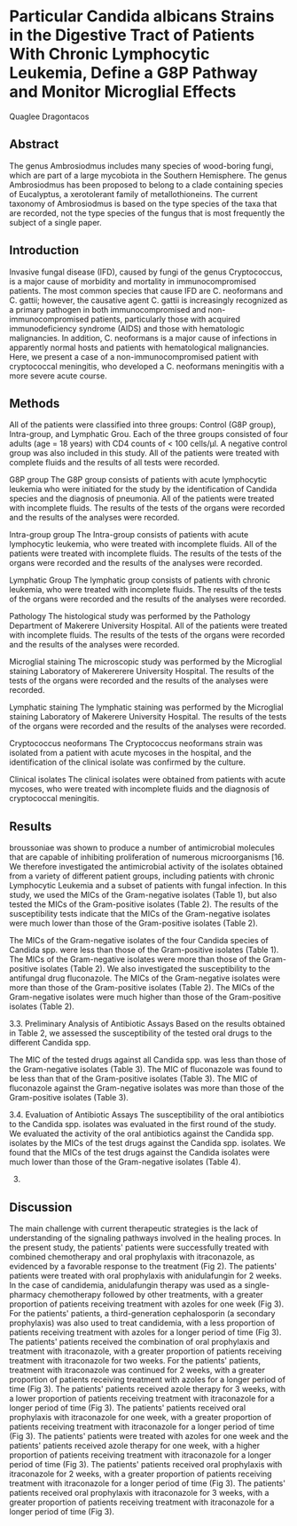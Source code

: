 # Particular Candida albicans Strains in the Digestive Tract of Patients With Chronic Lymphocytic Leukemia, Define a G8P Pathway and Monitor Microglial Effects
Quaglee Dragontacos


## Abstract
The genus Ambrosiodmus includes many species of wood-boring fungi, which are part of a large mycobiota in the Southern Hemisphere. The genus Ambrosiodmus has been proposed to belong to a clade containing species of Eucalyptus, a xerotolerant family of metallothioneins. The current taxonomy of Ambrosiodmus is based on the type species of the taxa that are recorded, not the type species of the fungus that is most frequently the subject of a single paper.


## Introduction
Invasive fungal disease (IFD), caused by fungi of the genus Cryptococcus, is a major cause of morbidity and mortality in immunocompromised patients. The most common species that cause IFD are C. neoformans and C. gattii; however, the causative agent C. gattii is increasingly recognized as a primary pathogen in both immunocompromised and non-immunocompromised patients, particularly those with acquired immunodeficiency syndrome (AIDS) and those with hematologic malignancies. In addition, C. neoformans is a major cause of infections in apparently normal hosts and patients with hematological malignancies. Here, we present a case of a non-immunocompromised patient with cryptococcal meningitis, who developed a C. neoformans meningitis with a more severe acute course.


## Methods
All of the patients were classified into three groups: Control (G8P group), Intra-group, and Lymphatic Grou. Each of the three groups consisted of four adults (age = 18 years) with CD4 counts of < 100 cells/µl. A negative control group was also included in this study. All of the patients were treated with complete fluids and the results of all tests were recorded.

G8P group
The G8P group consists of patients with acute lymphocytic leukemia who were initiated for the study by the identification of Candida species and the diagnosis of pneumonia. All of the patients were treated with incomplete fluids. The results of the tests of the organs were recorded and the results of the analyses were recorded.

Intra-group group
The Intra-group consists of patients with acute lymphocytic leukemia, who were treated with incomplete fluids. All of the patients were treated with incomplete fluids. The results of the tests of the organs were recorded and the results of the analyses were recorded.

Lymphatic Group
The lymphatic group consists of patients with chronic leukemia, who were treated with incomplete fluids. The results of the tests of the organs were recorded and the results of the analyses were recorded.

Pathology
The histological study was performed by the Pathology Department of Makerere University Hospital. All of the patients were treated with incomplete fluids. The results of the tests of the organs were recorded and the results of the analyses were recorded.

Microglial staining
The microscopic study was performed by the Microglial staining Laboratory of Makererere University Hospital. The results of the tests of the organs were recorded and the results of the analyses were recorded.

Lymphatic staining
The lymphatic staining was performed by the Microglial staining Laboratory of Makerere University Hospital. The results of the tests of the organs were recorded and the results of the analyses were recorded.

Cryptococcus neoformans
The Cryptococcus neoformans strain was isolated from a patient with acute mycoses in the hospital, and the identification of the clinical isolate was confirmed by the culture.

Clinical isolates
The clinical isolates were obtained from patients with acute mycoses, who were treated with incomplete fluids and the diagnosis of cryptococcal meningitis.


## Results
broussoniae was shown to produce a number of antimicrobial molecules that are capable of inhibiting proliferation of numerous microorganisms [16. We therefore investigated the antimicrobial activity of the isolates obtained from a variety of different patient groups, including patients with chronic Lymphocytic Leukemia and a subset of patients with fungal infection. In this study, we used the MICs of the Gram-negative isolates (Table 1), but also tested the MICs of the Gram-positive isolates (Table 2). The results of the susceptibility tests indicate that the MICs of the Gram-negative isolates were much lower than those of the Gram-positive isolates (Table 2).

The MICs of the Gram-negative isolates of the four Candida species of Candida spp. were less than those of the Gram-positive isolates (Table 1). The MICs of the Gram-negative isolates were more than those of the Gram-positive isolates (Table 2). We also investigated the susceptibility to the antifungal drug fluconazole. The MICs of the Gram-negative isolates were more than those of the Gram-positive isolates (Table 2). The MICs of the Gram-negative isolates were much higher than those of the Gram-positive isolates (Table 2).

3.3. Preliminary Analysis of Antibiotic Assays
Based on the results obtained in Table 2, we assessed the susceptibility of the tested oral drugs to the different Candida spp.

The MIC of the tested drugs against all Candida spp. was less than those of the Gram-negative isolates (Table 3). The MIC of fluconazole was found to be less than that of the Gram-positive isolates (Table 3). The MIC of fluconazole against the Gram-negative isolates was more than those of the Gram-positive isolates (Table 3).

3.4. Evaluation of Antibiotic Assays
The susceptibility of the oral antibiotics to the Candida spp. isolates was evaluated in the first round of the study. We evaluated the activity of the oral antibiotics against the Candida spp. isolates by the MICs of the test drugs against the Candida spp. isolates. We found that the MICs of the test drugs against the Candida isolates were much lower than those of the Gram-negative isolates (Table 4).

3.


## Discussion

The main challenge with current therapeutic strategies is the lack of understanding of the signaling pathways involved in the healing proces. In the present study, the patients' patients were successfully treated with combined chemotherapy and oral prophylaxis with itraconazole, as evidenced by a favorable response to the treatment (Fig 2). The patients' patients were treated with oral prophylaxis with anidulafungin for 2 weeks. In the case of candidemia, anidulafungin therapy was used as a single-pharmacy chemotherapy followed by other treatments, with a greater proportion of patients receiving treatment with azoles for one week (Fig 3). For the patients' patients, a third-generation cephalosporin (a secondary prophylaxis) was also used to treat candidemia, with a less proportion of patients receiving treatment with azoles for a longer period of time (Fig 3). The patients' patients received the combination of oral prophylaxis and treatment with itraconazole, with a greater proportion of patients receiving treatment with itraconazole for two weeks. For the patients' patients, treatment with itraconazole was continued for 2 weeks, with a greater proportion of patients receiving treatment with azoles for a longer period of time (Fig 3). The patients' patients received azole therapy for 3 weeks, with a lower proportion of patients receiving treatment with itraconazole for a longer period of time (Fig 3). The patients' patients received oral prophylaxis with itraconazole for one week, with a greater proportion of patients receiving treatment with itraconazole for a longer period of time (Fig 3). The patients' patients were treated with azoles for one week and the patients' patients received azole therapy for one week, with a higher proportion of patients receiving treatment with itraconazole for a longer period of time (Fig 3). The patients' patients received oral prophylaxis with itraconazole for 2 weeks, with a greater proportion of patients receiving treatment with itraconazole for a longer period of time (Fig 3). The patients' patients received oral prophylaxis with itraconazole for 3 weeks, with a greater proportion of patients receiving treatment with itraconazole for a longer period of time (Fig 3).
